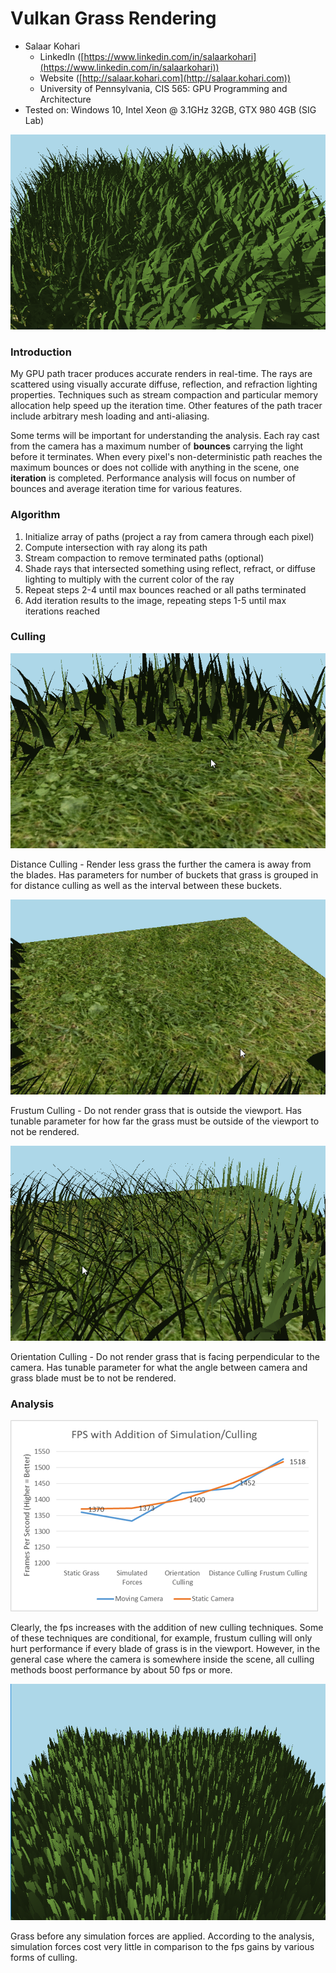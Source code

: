 Vulkan Grass Rendering
========================

* Salaar Kohari
  * LinkedIn ([https://www.linkedin.com/in/salaarkohari](https://www.linkedin.com/in/salaarkohari))
  * Website ([http://salaar.kohari.com](http://salaar.kohari.com))
  * University of Pennsylvania, CIS 565: GPU Programming and Architecture
* Tested on: Windows 10, Intel Xeon @ 3.1GHz 32GB, GTX 980 4GB (SIG Lab)

![](img/demo.gif)

### Introduction
My GPU path tracer produces accurate renders in real-time. The rays are scattered using visually accurate diffuse, reflection, and refraction lighting properties. Techniques such as stream compaction and particular memory allocation help speed up the iteration time. Other features of the path tracer include arbitrary mesh loading and anti-aliasing.

Some terms will be important for understanding the analysis. Each ray cast from the camera has a maximum number of **bounces** carrying the light before it terminates. When every pixel's non-deterministic path reaches the maximum bounces or does not collide with anything in the scene, one **iteration** is completed. Performance analysis will focus on number of bounces and average iteration time for various features.

### Algorithm
1. Initialize array of paths (project a ray from camera through each pixel)
2. Compute intersection with ray along its path
3. Stream compaction to remove terminated paths (optional)
4. Shade rays that intersected something using reflect, refract, or diffuse lighting to multiply with the current color of the ray
5. Repeat steps 2-4 until max bounces reached or all paths terminated
6. Add iteration results to the image, repeating steps 1-5 until max iterations reached

### Culling
![Distance Culling](img/cull_distance.gif)

Distance Culling - Render less grass the further the camera is away from the blades. Has parameters for number of buckets that grass is grouped in for distance culling as well as the interval between these buckets.

![Frustum Culling](img/cull_frustum.gif)

Frustum Culling - Do not render grass that is outside the viewport. Has tunable parameter for how far the grass must be outside of the viewport to not be rendered.

![Orientation Culling](img/cull_orientation.gif)

Orientation Culling - Do not render grass that is facing perpendicular to the camera. Has tunable parameter for what the angle between camera and grass blade must be to not be rendered.

### Analysis
![Static Grass](img/analysis.png)

Clearly, the fps increases with the addition of new culling techniques. Some of these techniques are conditional, for example, frustum culling will only hurt performance if every blade of grass is in the viewport. However, in the general case where the camera is somewhere inside the scene, all culling methods boost performance by about 50 fps or more.

![Static Grass](img/static.png)

Grass before any simulation forces are applied. According to the analysis, simulation forces cost very little in comparison to the fps gains by various forms of culling.
